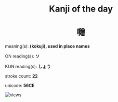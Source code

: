<h1 align="center">Kanji of the day</h1>
<h1 align="center">囎</h1>
<p align="left">meaning(s): <b>(kokuji), used in place names</b></p>
<p align="left">ON reading(s): <b>ソ</b></p>
<p align="left">KUN reading(s): <b>しょう</b></p>
<p align="left">stroke count: <b>22</b></p>
<p align="left">unicode: <b>56CE</b></p>
<p align="left"><img src="https://komarev.com/ghpvc/?username=tristanwagner-kanjioftheday&label=Views&color=0e75b6&style=flat" alt="views"/></p>
